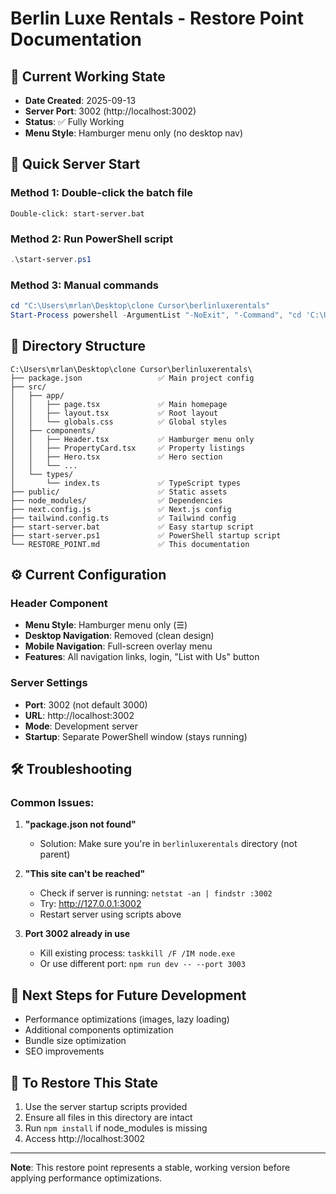 # Berlin Luxe Rentals - Restore Point Documentation

## 🎯 Current Working State
- **Date Created**: 2025-09-13
- **Server Port**: 3002 (http://localhost:3002)
- **Status**: ✅ Fully Working
- **Menu Style**: Hamburger menu only (no desktop nav)

## 🚀 Quick Server Start

### Method 1: Double-click the batch file
```
Double-click: start-server.bat
```

### Method 2: Run PowerShell script
```powershell
.\start-server.ps1
```

### Method 3: Manual commands
```powershell
cd "C:\Users\mrlan\Desktop\clone Cursor\berlinluxerentals"
Start-Process powershell -ArgumentList "-NoExit", "-Command", "cd 'C:\Users\mrlan\Desktop\clone Cursor\berlinluxerentals'; npm run dev -- --port 3002"
```

## 📁 Directory Structure
```
C:\Users\mrlan\Desktop\clone Cursor\berlinluxerentals\
├── package.json                 ✅ Main project config
├── src/
│   ├── app/
│   │   ├── page.tsx             ✅ Main homepage
│   │   ├── layout.tsx           ✅ Root layout
│   │   └── globals.css          ✅ Global styles
│   ├── components/
│   │   ├── Header.tsx           ✅ Hamburger menu only
│   │   ├── PropertyCard.tsx     ✅ Property listings
│   │   ├── Hero.tsx             ✅ Hero section
│   │   └── ...
│   └── types/
│       └── index.ts             ✅ TypeScript types
├── public/                      ✅ Static assets
├── node_modules/                ✅ Dependencies
├── next.config.js               ✅ Next.js config
├── tailwind.config.ts           ✅ Tailwind config
├── start-server.bat             ✅ Easy startup script
├── start-server.ps1             ✅ PowerShell startup script
└── RESTORE_POINT.md             ✅ This documentation
```

## ⚙️ Current Configuration

### Header Component
- **Menu Style**: Hamburger menu only (☰)
- **Desktop Navigation**: Removed (clean design)
- **Mobile Navigation**: Full-screen overlay menu
- **Features**: All navigation links, login, "List with Us" button

### Server Settings
- **Port**: 3002 (not default 3000)
- **URL**: http://localhost:3002
- **Mode**: Development server
- **Startup**: Separate PowerShell window (stays running)

## 🛠️ Troubleshooting

### Common Issues:
1. **"package.json not found"**
   - Solution: Make sure you're in `berlinluxerentals` directory (not parent)
   
2. **"This site can't be reached"**
   - Check if server is running: `netstat -an | findstr :3002`
   - Try: http://127.0.0.1:3002
   - Restart server using scripts above

3. **Port 3002 already in use**
   - Kill existing process: `taskkill /F /IM node.exe`
   - Or use different port: `npm run dev -- --port 3003`

## 📝 Next Steps for Future Development
- Performance optimizations (images, lazy loading)
- Additional components optimization
- Bundle size optimization
- SEO improvements

## 🔄 To Restore This State
1. Use the server startup scripts provided
2. Ensure all files in this directory are intact
3. Run `npm install` if node_modules is missing
4. Access http://localhost:3002

---
**Note**: This restore point represents a stable, working version before applying performance optimizations.




